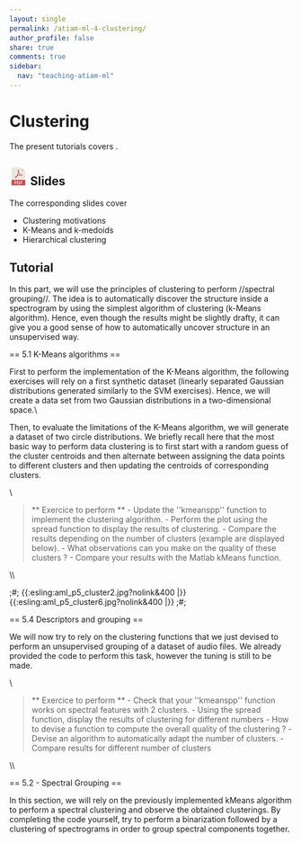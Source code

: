 ```yaml
---
layout: single
permalink: /atiam-ml-4-clustering/
author_profile: false
share: true
comments: true
sidebar:
  nav: "teaching-atiam-ml"
---
```


# Clustering

The present tutorials covers .

## [![](../images/pdf.png)](../documents/MML.Lesson.4.Clustering.pdf) Slides

The corresponding slides cover

  - Clustering motivations
  - K-Means and k-medoids
  - Hierarchical clustering  

## Tutorial 

In this part, we will use the principles of clustering to perform //spectral grouping//. The idea is to automatically discover the structure inside a spectrogram by using the simplest algorithm of clustering (k-Means algorithm). Hence, even though the results might be slightly drafty, it can give you a good sense of how to automatically uncover structure in an unsupervised way.

== 5.1 K-Means algorithms ==

First to perform the implementation of the K-Means algorithm, the following exercises will rely on a first synthetic dataset (linearly separated Gaussian distributions generated similarly to the SVM exercises). Hence, we will create a data set from two Gaussian distributions in a two-dimensional space.\\

Then, to evaluate the limitations of the K-Means algorithm, we will generate a dataset of two circle distributions. We briefly recall here that the most basic way to perform data clustering is to first start with a random guess of the cluster centroids and then alternate between assigning the data points to different clusters and then updating the centroids of corresponding clusters.

\\
<blockquote>
** Exercice to perform **
  - Update the ''kmeanspp'' function to implement the clustering algorithm.
  - Perform the plot using the spread function to display the results of clustering.
  - Compare the results depending on the number of clusters (example are displayed below).
  - What observations can you make on the quality of these clusters ?
  - Compare your results with the Matlab kMeans function.
</blockquote>
\\

;#;
{{:esling:aml_p5_cluster2.jpg?nolink&400 |}}{{:esling:aml_p5_cluster6.jpg?nolink&400 |}}
;#;

== 5.4 Descriptors and grouping ==

We will now try to rely on the clustering functions that we just devised to perform an unsupervised grouping of a dataset of audio files. We already provided the code to perform this task, however the tuning is still to be made.

\\
<blockquote>
** Exercice to perform **
  - Check that your ''kmeanspp'' function works on spectral features with 2 clusters.
  - Using the spread function, display the results of clustering for different numbers
  - How to devise a function to compute the overall quality of the clustering ?
  - Devise an algorithm to automatically adapt the number of clusters.
  - Compare results for different number of clusters
</blockquote>
\\

== 5.2 - Spectral Grouping ==

In this section, we will rely on the previously implemented kMeans algorithm to perform a spectral clustering and observe the obtained clusterings.  By completing the code yourself, try to perform a binarization followed by a clustering of spectrograms in order to group spectral components together.
